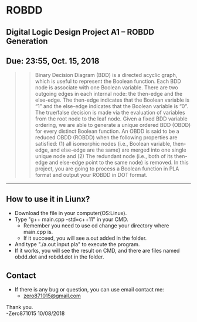 # ROBDD

## Digital Logic Design Project A1 – ROBDD Generation
## Due: 23:55, Oct. 15, 2018
>> Binary Decision Diagram (BDD) is a directed acyclic graph, which is useful to
represent the Boolean function. Each BDD node is associate with one Boolean
variable. There are two outgoing edges in each internal node: the then-edge and the
else-edge. The then-edge indicates that the Boolean variable is “1” and the else-edge
indicates that the Boolean variable is “0”. The true/false decision is made via the
evaluation of variables from the root node to the leaf node. Given a fixed BDD
variable ordering, we are able to generate a unique ordered BDD (OBDD) for every
distinct Boolean function. An OBDD is said to be a reduced OBDD (ROBDD) when
the following properties are satisfied: (1) all isomorphic nodes (i.e., Boolean variable,
then-edge, and else-edge are the same) are merged into one single unique node and (2)
The redundant node (i.e., both of its then-edge and else-edge point to the same node)
is removed. In this project, you are going to process a Boolean function in PLA
format and output your ROBDD in DOT format.

---

## How to use it in Liunx?
* Download the file in your computer(OS:Linux).
* Type "g++ main.cpp -std=c++11" in your CMD.
  * Remember you need to use cd change your directory where main.cpp is.
  * If it succeed, you will see a.out added in the folder.
* And type "./a.out input.pla" to execute the program.
* If it works, you will see the result on CMD, and there are files named obdd.dot and robdd.dot in the folder.

## Contact
* If there is any bug or question, you can use email contact me:
  * zero871015@gmail.com

Thank you.</br>
-Zero871015 10/08/2018
